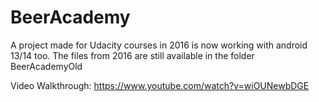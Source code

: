 # BeerAcademy
A project made for Udacity courses in 2016 is now working with android 13/14 too. 
The files from 2016 are still available in the folder BeerAcademyOld

Video Walkthrough:
https://www.youtube.com/watch?v=wiOUNewbDGE
